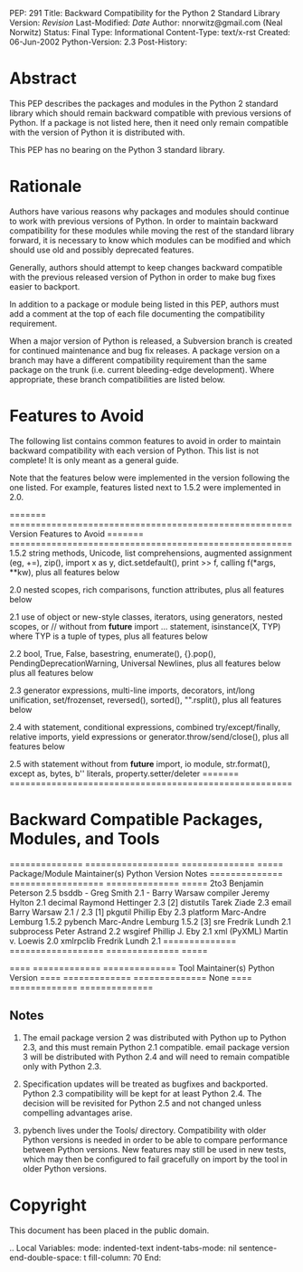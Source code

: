 PEP: 291 Title: Backward Compatibility for the Python 2 Standard Library
Version: $Revision$ Last-Modified: $Date$ Author: nnorwitz\@gmail.com
(Neal Norwitz) Status: Final Type: Informational Content-Type:
text/x-rst Created: 06-Jun-2002 Python-Version: 2.3 Post-History:

Abstract
========

This PEP describes the packages and modules in the Python 2 standard
library which should remain backward compatible with previous versions
of Python. If a package is not listed here, then it need only remain
compatible with the version of Python it is distributed with.

This PEP has no bearing on the Python 3 standard library.

Rationale
=========

Authors have various reasons why packages and modules should continue to
work with previous versions of Python. In order to maintain backward
compatibility for these modules while moving the rest of the standard
library forward, it is necessary to know which modules can be modified
and which should use old and possibly deprecated features.

Generally, authors should attempt to keep changes backward compatible
with the previous released version of Python in order to make bug fixes
easier to backport.

In addition to a package or module being listed in this PEP, authors
must add a comment at the top of each file documenting the compatibility
requirement.

When a major version of Python is released, a Subversion branch is
created for continued maintenance and bug fix releases. A package
version on a branch may have a different compatibility requirement than
the same package on the trunk (i.e. current bleeding-edge development).
Where appropriate, these branch compatibilities are listed below.

Features to Avoid
=================

The following list contains common features to avoid in order to
maintain backward compatibility with each version of Python. This list
is not complete! It is only meant as a general guide.

Note that the features below were implemented in the version following
the one listed. For example, features listed next to 1.5.2 were
implemented in 2.0.

======= ====================================================== Version
Features to Avoid =======
====================================================== 1.5.2 string
methods, Unicode, list comprehensions, augmented assignment (eg, +=),
zip(), import x as y, dict.setdefault(), print \>\> f, calling f(\*args,
\*\*kw), plus all features below

2.0 nested scopes, rich comparisons, function attributes, plus all
features below

2.1 use of object or new-style classes, iterators, using generators,
nested scopes, or // without from **future** import ... statement,
isinstance(X, TYP) where TYP is a tuple of types, plus all features
below

2.2 bool, True, False, basestring, enumerate(), {}.pop(),
PendingDeprecationWarning, Universal Newlines, plus all features below
plus all features below

2.3 generator expressions, multi-line imports, decorators, int/long
unification, set/frozenset, reversed(), sorted(), \"\".rsplit(), plus
all features below

2.4 with statement, conditional expressions, combined
try/except/finally, relative imports, yield expressions or
generator.throw/send/close(), plus all features below

2.5 with statement without from **future** import, io module,
str.format(), except as, bytes, b'' literals, property.setter/deleter
======= ======================================================

Backward Compatible Packages, Modules, and Tools
================================================

============== ================== ============== ===== Package/Module
Maintainer(s) Python Version Notes ============== ==================
============== ===== 2to3 Benjamin Peterson 2.5 bsddb - Greg Smith 2.1 -
Barry Warsaw compiler Jeremy Hylton 2.1 decimal Raymond Hettinger 2.3
\[2\] distutils Tarek Ziade 2.3 email Barry Warsaw 2.1 / 2.3 \[1\]
pkgutil Phillip Eby 2.3 platform Marc-Andre Lemburg 1.5.2 pybench
Marc-Andre Lemburg 1.5.2 \[3\] sre Fredrik Lundh 2.1 subprocess Peter
Astrand 2.2 wsgiref Phillip J. Eby 2.1 xml (PyXML) Martin v. Loewis 2.0
xmlrpclib Fredrik Lundh 2.1 ============== ==================
============== =====

==== ============= ============== Tool Maintainer(s) Python Version ====
============= ============== None ==== ============= ==============

Notes
-----

1.  The email package version 2 was distributed with Python up to Python
    2.3, and this must remain Python 2.1 compatible. email package
    version 3 will be distributed with Python 2.4 and will need to
    remain compatible only with Python 2.3.

2.  Specification updates will be treated as bugfixes and backported.
    Python 2.3 compatibility will be kept for at least Python 2.4. The
    decision will be revisited for Python 2.5 and not changed unless
    compelling advantages arise.

3.  pybench lives under the Tools/ directory. Compatibility with older
    Python versions is needed in order to be able to compare performance
    between Python versions. New features may still be used in new
    tests, which may then be configured to fail gracefully on import by
    the tool in older Python versions.

Copyright
=========

This document has been placed in the public domain.

.. Local Variables: mode: indented-text indent-tabs-mode: nil
sentence-end-double-space: t fill-column: 70 End:

